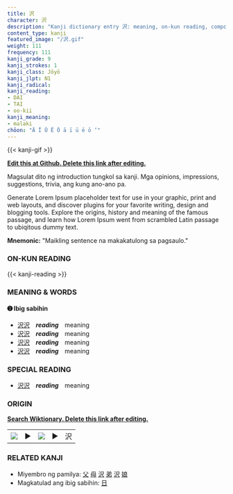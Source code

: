 ```yaml
---
title: 沢
character: 沢
description: "Kanji dictionary entry 沢: meaning, on-kun reading, compounds, origin, related kanji"
content_type: kanji
featured_image: "/沢.gif"
weight: 111
frequency: 111
kanji_grade: 9
kanji_strokes: 1
kanji_class: Jōyō
kanji_jlpt: N1
kanji_radical: 
kanji_reading: 
- DAI
- TAI
- oo-kii
kanji_meaning:
- malaki
chōon: "Ā Ī Ū Ē Ō ā ī ū ē ō ’"
---
```

[//]: # (Don't edit the line below. Kanji animated GIF code is automatically generated.)
{{< kanji-gif >}}

[//]: # (Edit below this line.)

**[Edit this at Github. Delete this link after editing.](https://github.com/tim0g/tim/tree/main/content/kanji/沢/index.md)**

Magsulat dito ng introduction tungkol sa kanji. Mga opinions, impressions, suggestions, trivia, ang kung ano-ano pa.

Generate Lorem Ipsum placeholder text for use in your graphic, print and web layouts, and discover plugins for your favorite writing, design and blogging tools. Explore the origins, history and meaning of the famous passage, and learn how Lorem Ipsum went from scrambled Latin passage to ubiqitous dummy text.
 
**Mnemonic:** "Maikling sentence na makakatulong sa pagsaulo."

### ON-KUN READING

[//]: # (Don't edit the line below. ON-KUN READING code is automatically generated.)
{{< kanji-reading >}}

### MEANING & WORDS

#### ➊ **Ibig sabihin**
  - [沢](../沢)[沢](../沢)　***reading***　meaning
  - [沢](../沢)[沢](../沢)　***reading***　meaning
  - [沢](../沢)[沢](../沢)　***reading***　meaning
  - [沢](../沢)[沢](../沢)　***reading***　meaning

### SPECIAL READING
  - [沢](../沢)[沢](../沢)　***reading***　meaning

### ORIGIN

**[Search Wiktionary. Delete this link after editing.](https://wiktionary.org/wiki/沢)**
<table class="kanji-table"><tr><td>
<img src="60px-沢-bronze.svg.png">
</td><td>▶</td><td>
<img src="60px-沢-oracle.svg.png">
</td><td>▶</td>
<td class="kanji-origin">沢</td>
</tr></table>

### RELATED KANJI
- Miyembro ng pamilya: [父](../父) [母](../母) [沢](../沢) [弟](../弟) [沢](../沢) [娘](../娘)
- Magkatulad ang ibig sabihin: [日](../日)
